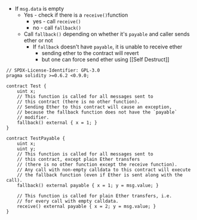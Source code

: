 - If `msg.data` is empty
	- Yes - check if there is a `receive()`function
		- yes - call `receive()`
		- no - call `fallback()`
	- Call `fallback()` depending on whether it's `payable` and caller sends ether or not
		- If `fallback` doesn't have `payable`, it is unable to receive ether
			- sending ether to the contract will revert
			- but one can force send ether using [[Self Destruct]]

```solidity
// SPDX-License-Identifier: GPL-3.0
pragma solidity >=0.6.2 <0.9.0;

contract Test {
    uint x;
    // This function is called for all messages sent to
    // this contract (there is no other function).
    // Sending Ether to this contract will cause an exception,
    // because the fallback function does not have the `payable`
    // modifier.
    fallback() external { x = 1; }
}

contract TestPayable {
    uint x;
    uint y;
    // This function is called for all messages sent to
    // this contract, except plain Ether transfers
    // (there is no other function except the receive function).
    // Any call with non-empty calldata to this contract will execute
    // the fallback function (even if Ether is sent along with the call).
    fallback() external payable { x = 1; y = msg.value; }

    // This function is called for plain Ether transfers, i.e.
    // for every call with empty calldata.
    receive() external payable { x = 2; y = msg.value; }
}
```

